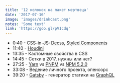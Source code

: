 ```yaml
---
title: '12 колонок на пакет мертвеца'
date: '2017-07-16'
image: 'images/drinkcast.png'
notes: 'Some text'
link: 'https://goo.gl/pV1cdq'
---
```


* 0:40 - CSS-in-JS: [Decss](https://github.com/kossnocorp/decss), [Styled Components](https://github.com/styled-components/styled-components)
* 11:40 - [Houdini](https://habrahabr.ru/company/mailru/blog/282027/)
* 13:35 - Кастомные свойства в CSS
* 14:45 - Сетки в 2017, нужны или нет?
* 27:25 - [Yarn](https://yarnpkg.com/lang/en/) vs [PNPM](https://pnpm.js.org/) vs [NPM 5.2.0](https://www.npmjs.com/)
* 33:08 - Ведение личного проекта, опенсорс
* 39:20 - [Gatsby](https://github.com/gatsbyjs/gatsby) - генератор статики на [GraphQL](http://graphql.org/)
